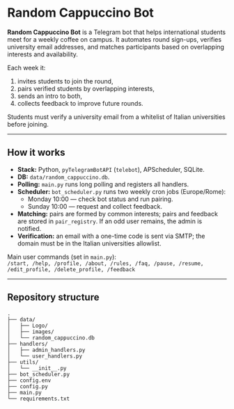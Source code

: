 # Random Cappuccino Bot

**Random Cappuccino Bot** is a Telegram bot that helps international students meet for a weekly coffee on campus. It automates round sign-ups, verifies university email addresses, and matches participants based on overlapping interests and availability.

Each week it:
1) invites students to join the round,
2) pairs verified students by overlapping interests,
3) sends an intro to both,
4) collects feedback to improve future rounds.

Students must verify a university email from a whitelist of Italian universities before joining.

---

## How it works

- **Stack:** Python, `pyTelegramBotAPI` (`telebot`), APScheduler, SQLite.
- **DB:** `data/random_cappuccino.db`.
- **Polling:** `main.py` runs long polling and registers all handlers.
- **Scheduler:** `bot_scheduler.py` runs two weekly cron jobs (Europe/Rome):
  - Monday 10:00 — check bot status and run pairing.
  - Sunday 10:00 — request and collect feedback.
- **Matching:** pairs are formed by common interests; pairs and feedback are stored in `pair_registry`. If an odd user remains, the admin is notified.
- **Verification:** an email with a one-time code is sent via SMTP; the domain must be in the Italian universities allowlist.

Main user commands (set in `main.py`):  
`/start, /help, /profile, /about, /rules, /faq, /pause, /resume, /edit_profile, /delete_profile, /feedback`

---

## Repository structure


```text
.
├── data/
│   ├── Logo/
│   ├── images/
│   └── random_cappuccino.db
├── handlers/
│   ├── admin_handlers.py
│   └── user_handlers.py
├── utils/
│   └── __init__.py
├── bot_scheduler.py
├── config.env
├── config.py
├── main.py
└── requirements.txt

```



